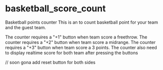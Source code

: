 # basketball_score_count
Basketball points counter
This is an to count basketball point for your team and the guest team.

The counter requires a "+1" button when team score a freethrow.
The counter requires a "+2" button when team score a midrange.
The counter requires a "+3" button when team score a 3 points.
The counter also need to display realtime score for both team after pressing the buttons

// soon gona add reset button for both sides
